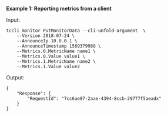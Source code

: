 **Example 1: Reporting metrics from a client**



Input: 

```
tccli monitor PutMonitorData --cli-unfold-argument  \
    --Version 2018-07-24 \
    --AnnounceIp 10.0.0.1 \
    --AnnounceTimestamp 1569379988 \
    --Metrics.0.MetricName name1 \
    --Metrics.0.Value value1 \
    --Metrics.1.MetricName name2 \
    --Metrics.1.Value value2
```

Output: 
```
{
    "Response": {
        "RequestId": "7cc6ae87-2aae-4394-8ccb-29777f5aeadx"
    }
}
```

